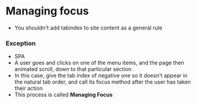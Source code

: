 # Managing focus

- You shouldn't add tabindex to site content as a general rule



### Exception

- SPA
- A user goes and clicks on one of the menu items, and the page then animated scroll, down to that particular section
- In this case, give the tab index of negative one so it doesn't appear in the natural tab order, and call its focus method after the user has taken their action
- This process is called **Managing Focus**

